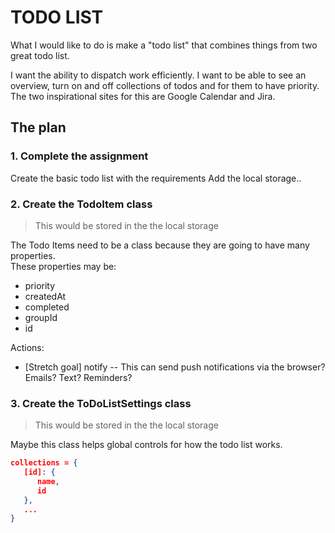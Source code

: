 # TODO LIST

What I would like to do is make a "todo list" that combines things from two great todo list.  

I want the ability to dispatch work efficiently. I want to be able to see an overview, turn on and off collections of todos and for them to have priority.  
The two inspirational sites for this are Google Calendar and Jira. 

## The plan


### 1. Complete the assignment

Create the basic todo list with the requirements
Add the local storage..   

### 2. Create the TodoItem class

> This would be stored in the the local storage  

The Todo Items need to be a class because they are going to have many properties.   
These properties may be: 

- priority
- createdAt
- completed
- groupId
- id


Actions:

- [Stretch goal] notify -- This can send push notifications via the browser? Emails? Text? Reminders?

### 3. Create the ToDoListSettings class

> This would be stored in the the local storage  

Maybe this class helps global controls for how the todo list works.

```json
collections = {
   [id]: { 
      name,
      id
   },
   ...
} 
```


  







